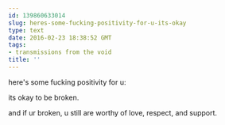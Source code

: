 ```yaml
---
id: 139860633014
slug: heres-some-fucking-positivity-for-u-its-okay
type: text
date: 2016-02-23 18:38:52 GMT
tags:
- transmissions from the void
title: ''
---
```


here's some fucking positivity for u:

its okay to be broken.

and if ur broken, u still are worthy of love, respect, and support.